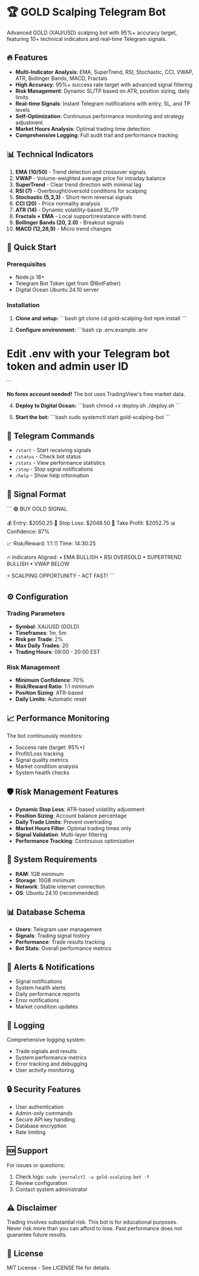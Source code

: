 # 🏆 GOLD Scalping Telegram Bot

Advanced GOLD (XAU/USD) scalping bot with 95%+ accuracy target, featuring 10+ technical indicators and real-time Telegram signals.

## 🔥 Features

- **Multi-Indicator Analysis**: EMA, SuperTrend, RSI, Stochastic, CCI, VWAP, ATR, Bollinger Bands, MACD, Fractals
- **High Accuracy**: 95%+ success rate target with advanced signal filtering
- **Risk Management**: Dynamic SL/TP based on ATR, position sizing, daily limits
- **Real-time Signals**: Instant Telegram notifications with entry, SL, and TP levels
- **Self-Optimization**: Continuous performance monitoring and strategy adjustment
- **Market Hours Analysis**: Optimal trading time detection
- **Comprehensive Logging**: Full audit trail and performance tracking

## 📊 Technical Indicators

1. **EMA (10/50)** - Trend detection and crossover signals
2. **VWAP** - Volume-weighted average price for intraday balance
3. **SuperTrend** - Clear trend direction with minimal lag
4. **RSI (7)** - Overbought/oversold conditions for scalping
5. **Stochastic (5,3,3)** - Short-term reversal signals
6. **CCI (20)** - Price normality analysis
7. **ATR (14)** - Dynamic volatility-based SL/TP
8. **Fractals + EMA** - Local support/resistance with trend
9. **Bollinger Bands (20, 2.0)** - Breakout signals
10. **MACD (12,26,9)** - Micro trend changes

## 🚀 Quick Start

### Prerequisites

- Node.js 18+
- Telegram Bot Token (get from @BotFather)
- Digital Ocean Ubuntu 24.10 server

### Installation

1. **Clone and setup:**
\`\`\`bash
git clone <repository>
cd gold-scalping-bot
npm install
\`\`\`

2. **Configure environment:**
\`\`\`bash
cp .env.example .env
# Edit .env with your Telegram bot token and admin user ID
\`\`\`

**No forex account needed!** The bot uses TradingView's free market data.

4. **Deploy to Digital Ocean:**
\`\`\`bash
chmod +x deploy.sh
./deploy.sh
\`\`\`

5. **Start the bot:**
\`\`\`bash
sudo systemctl start gold-scalping-bot
\`\`\`

## 📱 Telegram Commands

- `/start` - Start receiving signals
- `/status` - Check bot status
- `/stats` - View performance statistics
- `/stop` - Stop signal notifications
- `/help` - Show help information

## 🎯 Signal Format

\`\`\`
🟢 BUY GOLD SIGNAL

💰 Entry: $2050.25
🛑 Stop Loss: $2048.50
🎯 Take Profit: $2052.75
📊 Confidence: 87%

📈 Risk/Reward: 1:1
⏰ Time: 14:30:25

🔥 Indicators Aligned:
• EMA BULLISH
• RSI OVERSOLD
• SUPERTREND BULLISH
• VWAP BELOW

⚡ SCALPING OPPORTUNITY - ACT FAST!
\`\`\`

## ⚙️ Configuration

### Trading Parameters
- **Symbol**: XAUUSD (GOLD)
- **Timeframes**: 1m, 5m
- **Risk per Trade**: 2%
- **Max Daily Trades**: 20
- **Trading Hours**: 09:00 - 20:00 EST

### Risk Management
- **Minimum Confidence**: 70%
- **Risk/Reward Ratio**: 1:1 minimum
- **Position Sizing**: ATR-based
- **Daily Limits**: Automatic reset

## 📈 Performance Monitoring

The bot continuously monitors:
- Success rate (target: 95%+)
- Profit/Loss tracking
- Signal quality metrics
- Market condition analysis
- System health checks

## 🛡️ Risk Management Features

- **Dynamic Stop Loss**: ATR-based volatility adjustment
- **Position Sizing**: Account balance percentage
- **Daily Trade Limits**: Prevent overtrading
- **Market Hours Filter**: Optimal trading times only
- **Signal Validation**: Multi-layer filtering
- **Performance Tracking**: Continuous optimization

## 🔧 System Requirements

- **RAM**: 1GB minimum
- **Storage**: 10GB minimum
- **Network**: Stable internet connection
- **OS**: Ubuntu 24.10 (recommended)

## 📊 Database Schema

- **Users**: Telegram user management
- **Signals**: Trading signal history
- **Performance**: Trade results tracking
- **Bot Stats**: Overall performance metrics

## 🚨 Alerts & Notifications

- Signal notifications
- System health alerts
- Daily performance reports
- Error notifications
- Market condition updates

## 📝 Logging

Comprehensive logging system:
- Trade signals and results
- System performance metrics
- Error tracking and debugging
- User activity monitoring

## 🔒 Security Features

- User authentication
- Admin-only commands
- Secure API key handling
- Database encryption
- Rate limiting

## 🆘 Support

For issues or questions:
1. Check logs: `sudo journalctl -u gold-scalping-bot -f`
2. Review configuration
3. Contact system administrator

## ⚠️ Disclaimer

Trading involves substantial risk. This bot is for educational purposes. Never risk more than you can afford to lose. Past performance does not guarantee future results.

## 📄 License

MIT License - See LICENSE file for details.
